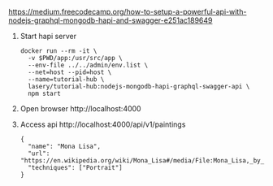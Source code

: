 https://medium.freecodecamp.org/how-to-setup-a-powerful-api-with-nodejs-graphql-mongodb-hapi-and-swagger-e251ac189649

1. Start hapi server
    ```
    docker run --rm -it \
      -v $PWD/app:/usr/src/app \
      --env-file ../../admin/env.list \
      --net=host --pid=host \
      --name=tutorial-hub \
      lasery/tutorial-hub:nodejs-mongodb-hapi-graphql-swagger-api \
      npm start
    ```

1. Open browser
http://localhost:4000

1. Access api
http://localhost:4000/api/v1/paintings
    ```
    {
      "name": "Mona Lisa",
      "url": "https://en.wikipedia.org/wiki/Mona_Lisa#/media/File:Mona_Lisa,_by_Leonardo_da_Vinci,_from_C2RMF_retouched.jpg",
      "techniques": ["Portrait"]
    }
    ```
